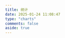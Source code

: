 ```yaml
---
title: 统计
date: 2025-01-24 11:08:47
type: "charts"
comments: false
aside: true
---
```


<script src="https://npm.elemecdn.com/echarts@4.9.0/dist/echarts.min.js"></script>

<!-- 文章发布时间统计图 --> 
<div id="posts-chart" data-start="2025-01" style="border-radius: 8px; height: 300px; padding: 10px;"></div>
<!-- 文章标签统计图 --> <!-- data-length="10" 是显示的标签数量 -->
<div id="tags-chart" data-length="10" style="border-radius: 8px; height: 300px; padding: 10px;"></div>
<!-- 文章分类统计图 -->
<div id="categories-chart" data-parent="true" style="border-radius: 8px; height: 300px; padding: 10px;"></div>


